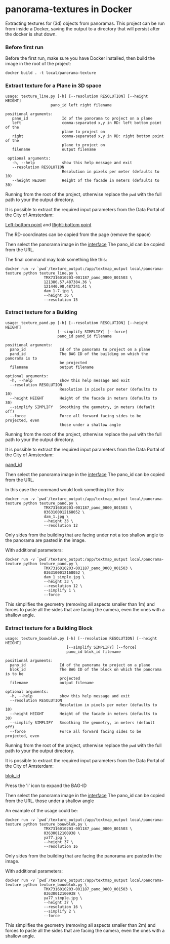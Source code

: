 # panorama-textures in Docker

Extracting textures for (3d) objects from panoramas. This project can be run from inside a Docker, saving 
the output to a directory that will persist after the docker is shut down.



### Before first run

Before the first run, make sure you have Docker installed, then build the image in the root of the project:

    docker build . -t local/panorama-texture

### Extract texture for a Plane in 3D space

    usage: texture_line.py [-h] [--resolution RESOLUTION] [--height HEIGHT]
                        pano_id left right filename
 
    positional arguments:
       pano_id               Id of the panorama to project on a plane
       left                  comma-separated x,y in RD: left bottom point of the
                             plane to project on
       right                 comma-separated x,y in RD: right bottom point of the
                             plane to project on
       filename              output filename
     
     optional arguments:
       -h, --help            show this help message and exit
       --resolution RESOLUTION
                             Resolution in pixels per meter (defaults to 10)
       --height HEIGHT       Height of the facade in meters (defaults to 30)

Running from the root of the project, otherwise replace the `pwd` with the full path to your the output directory.

It is possible to extract the required input parameters from the Data Portal of the City of Amsterdam:

[Left-bottom point](https://data.amsterdam.nl/data/geozoek/?center=52.3730434%2C4.8936129&locatie=52.3733044%2C4.8936084&zoom=15)
and
[Right-bottom point](https://data.amsterdam.nl/data/geozoek/?center=52.3728795%2C4.8941328&locatie=52.3729217%2C4.8944116&zoom=15)

The RD-coordinates can be copied from the page (remove the space)

Then select the panorama image in the [interface](https://data.amsterdam.nl/data/panorama/TMX7316010203-001187_pano_0000_001503/?center=52.3728418%2C4.893152&heading=48.97997622076379&lagen=pano%3A1&locatie=52.3728418022451%2C4.89315196317801&pitch=0.3190651159979569&zoom=14)
The pano_id can be copied from the URL.

The final command may look something like this:

    docker run -v `pwd`/texture_output:/app/textmap_output local/panorama-texture python texture_line.py \
                     TMX7316010203-001187_pano_0000_001503 \
                     121386.57,487384.36 \
                     121440.98,487341.41 \
                     dam_1-7.jpg \
                     --height 36 \
                     --resolution 15
                     
### Extract texture for a Building


    usage: texture_pand.py [-h] [--resolution RESOLUTION] [--height HEIGHT]
                           [--simplify SIMPLIFY] [--force]
                           pano_id pand_id filename
    
    positional arguments:
      pano_id               Id of the panorama to project on a plane
      pand_id               The BAG ID of the building on which the panorama is to
                            be projected
      filename              output filename
    
    optional arguments:
      -h, --help            show this help message and exit
      --resolution RESOLUTION
                            Resolution in pixels per meter (defaults to 10)
      --height HEIGHT       Height of the facade in meters (defaults to 30)
      --simplify SIMPLIFY   Smoothing the geometry, in meters (default off)
      --force               Force all forward facing sides to be projected, even
                            those under a shallow angle

Running from the root of the project, otherwise replace the `pwd` with the full path to your the output directory.

It is possible to extract the required input parameters from the Data Portal of the City of Amsterdam:

[pand_id](https://data.amsterdam.nl/data/bag/pand/id0363100012168052/?center=52.3728795%2C4.8941328&zoom=13)

Then select the panorama image in the [interface](https://data.amsterdam.nl/data/panorama/TMX7316010203-001187_pano_0000_001503/?center=52.3728418%2C4.893152&heading=48.97997622076379&lagen=pano%3A1&locatie=52.3728418022451%2C4.89315196317801&pitch=0.3190651159979569&zoom=14)
The pano_id can be copied from the URL.

In this case the command would look something like this:

    docker run -v `pwd`/texture_output:/app/textmap_output local/panorama-texture python texture_pand.py \
                     TMX7316010203-001187_pano_0000_001503 \
                     0363100012168052 \
                     dam_1.jpg \
                     --height 33 \
                     --resolution 12

Only sides from the building that are facing under not a too shallow angle to the panorama are pasted in the image.
 
With additional parameters:
 
    docker run -v `pwd`/texture_output:/app/textmap_output local/panorama-texture python texture_pand.py \
                     TMX7316010203-001187_pano_0000_001503 \
                     0363100012168052 \
                     dam_1_simple.jpg \
                     --height 33 \
                     --resolution 12 \
                     --simplify 1 \
                     --force

This simplifies the geometry (removing all aspects smaller than 1m) and forces to paste all the sides that
are facing the camera, even the ones with a shallow angle.
 
### Extract texture for a Building Block

    usage: texture_bouwblok.py [-h] [--resolution RESOLUTION] [--height HEIGHT]
                               [--simplify SIMPLIFY] [--force]
                               pano_id blok_id filename
    
    positional arguments:
      pano_id               Id of the panorama to project on a plane
      blok_id               The BAG ID of the block on which the panorama is to be
                            projected
      filename              output filename
    
    optional arguments:
      -h, --help            show this help message and exit
      --resolution RESOLUTION
                            Resolution in pixels per meter (defaults to 10)
      --height HEIGHT       Height of the facade in meters (defaults to 30)
      --simplify SIMPLIFY   Smoothing the geometry, in meters (default off)
      --force               Force all forward facing sides to be projected, even

Running from the root of the project, otherwise replace the `pwd` with the full path to your the output directory.

It is possible to extract the required input parameters from the Data Portal of the City of Amsterdam:

[blok_id](https://data.amsterdam.nl/data/gebieden/bouwblok/id03630012100938/?center=52.3728795%2C4.8941328&zoom=13)

Press the 'i' icon to expand the BAG-ID

Then select the panorama image in the [interface](https://data.amsterdam.nl/data/panorama/TMX7316010203-001187_pano_0000_001503/?center=52.3728418%2C4.893152&heading=48.97997622076379&lagen=pano%3A1&locatie=52.3728418022451%2C4.89315196317801&pitch=0.3190651159979569&zoom=14)
The pano_id can be copied from the URL.
                            those under a shallow angle

An example of the usage could be:

    docker run -v `pwd`/texture_output:/app/textmap_output local/panorama-texture python texture_bouwblok.py \
                     TMX7316010203-001187_pano_0000_001503 \
                     03630012100938 \
                     ya77.jpg \
                     --height 37 \
                     --resolution 16

Only sides from the building that are facing the panorama are pasted in the image.
 
With additional parameters:
 
    docker run -v `pwd`/texture_output:/app/textmap_output local/panorama-texture python texture_bouwblok.py \
                     TMX7316010203-001187_pano_0000_001503 \
                     03630012100938 \
                     ya77_simple.jpg \
                     --height 37 \
                     --resolution 16 \
                     --simplify 2 \
                     --force

This simplifies the geometry (removing all aspects smaller than 2m) and forces to paste all the sides that
are facing the camera, even the ones with a shallow angle.
 
 
 
 